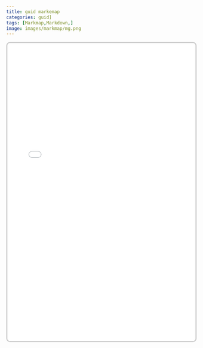 ```yaml
---
title: guid markemap
categories: guid]
tags: [Markmap,Markdown,]
image: images/markmap/mg.png
---
```

<style>
        iframe {
            width: 100%; /* Make the iframe width 80% of the page */
            height: 800px; /* Make the iframe height 80% of the page */
            border: 3px solid #ccc; /* Optional border for styling */
            border-radius: 10px; /* Optional rounded corners */
        }

</style>
<html lang="en">
<head>
    <meta charset="UTF-8">
    <meta name="viewport" content="width=device-width, initial-scale=1.0">
    <title>Document</title>
</head>
<body>
<iframe src="/web/guid.html"></iframe>

<a href="/web/guid.html" target="_blank"></a> 
</body>
</html>


